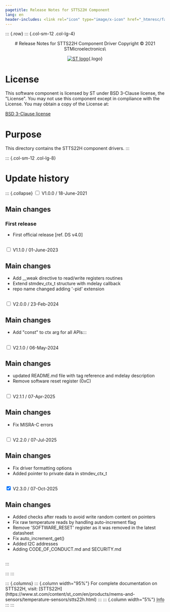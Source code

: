 ```yaml
---
pagetitle: Release Notes for STTS22H Component
lang: en
header-includes: <link rel="icon" type="image/x-icon" href="_htmresc/favicon.png" />
---
```


::: {.row}
::: {.col-sm-12 .col-lg-4}

<center>
# Release Notes for STTS22H Component Driver
Copyright &copy; 2021 STMicroelectronics\

[![ST logo](_htmresc/st_logo_2020.png)](https://www.st.com){.logo}
</center>

# License

This software component is licensed by ST under BSD 3-Clause license, the "License".
You may not use this component except in compliance with the License. You may obtain a copy of the License at:

[BSD 3-Clause license](https://opensource.org/licenses/BSD-3-Clause)

# Purpose

This directory contains the STTS22H component drivers.
:::

::: {.col-sm-12 .col-lg-8}
# Update history

::: {.collapse}
<input type="checkbox" id="collapse-section1" aria-hidden="true">
<label for="collapse-section1" aria-hidden="true">V1.0.0 / 18-June-2021</label>
<div>

## Main changes

### First release

- First official release [ref. DS v4.0]

##

</div>

<input type="checkbox" id="collapse-section2" aria-hidden="true">
<label for="collapse-section2" aria-hidden="true">V1.1.0 / 01-June-2023</label>
<div>

## Main changes

- Add __weak directive to read/write registers routines
- Extend stmdev_ctx_t structure with mdelay callback
- repo name changed adding '-pid' extension

##

</div>

<input type="checkbox" id="collapse-section3" aria-hidden="true">
<label for="collapse-section3" aria-hidden="true">V2.0.0 / 23-Feb-2024</label>
<div>

## Main changes

- Add "const" to ctx arg for all APIs:::

##

</div>

<input type="checkbox" id="collapse-section4" aria-hidden="true">
<label for="collapse-section4" aria-hidden="true">V2.1.0 / 06-May-2024</label>
<div>

## Main changes

- updated README.md file with tag reference and mdelay description
- Remove software reset register (0xC)

##

</div>

<input type="checkbox" id="collapse-section5" aria-hidden="true">
<label for="collapse-section5" aria-hidden="true">V2.1.1 / 07-Apr-2025</label>
<div>

## Main changes

- Fix MISRA-C errors

##

</div>

<input type="checkbox" id="collapse-section6" aria-hidden="true">
<label for="collapse-section6" aria-hidden="true">V2.2.0 / 07-Jul-2025</label>
<div>

## Main changes

- Fix driver formatting options
- Added pointer to private data in stmdev_ctx_t

##

</div>

<input type="checkbox" id="collapse-section7" checked aria-hidden="true">
<label for="collapse-section7" aria-hidden="true">V2.3.0 / 07-Oct-2025</label>
<div>

## Main changes

- Added checks after reads to avoid write random content on pointers
- Fix raw temperature reads by handling auto-increment flag
- Remove 'SOFTWARE_RESET' register as it was removed in the latest datasheet
- Fix auto_increment_get()
- Added I2C addresses
- Adding CODE_OF_CONDUCT.md and SECURITY.md

##

</div>
:::

:::
:::

<footer class="sticky">
::: {.columns}
::: {.column width="95%"}
For complete documentation on STTS22H,
visit:
[STTS22H](https://www.st.com/content/st_com/en/products/mems-and-sensors/temperature-sensors/stts22h.html)
:::
::: {.column width="5%"}
<abbr title="Based on template cx566953 version 2.0">Info</abbr>
:::
:::
</footer>
